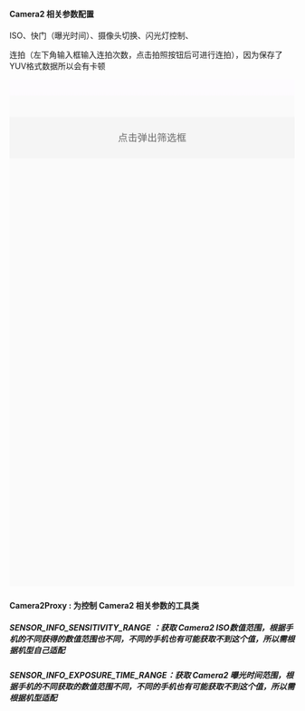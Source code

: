 #### Camera2 相关参数配置

ISO、快门（曝光时间）、摄像头切换、闪光灯控制、

连拍（左下角输入框输入连拍次数，点击拍照按钮后可进行连拍），因为保存了YUV格式数据所以会有卡顿

![image](https://github.com/872822645/danxuankuangDemo/blob/master/1.jpg)

#### Camera2Proxy : 为控制 Camera2 相关参数的工具类

##### SENSOR_INFO_SENSITIVITY_RANGE ：获取 Camera2 ISO数值范围，根据手机的不同获得的数值范围也不同，不同的手机也有可能获取不到这个值，所以需根据机型自己适配

##### SENSOR_INFO_EXPOSURE_TIME_RANGE：获取 Camera2 曝光时间范围，根据手机的不同获取的数值范围不同，不同的手机也有可能获取不到这个值，所以需根据机型适配

